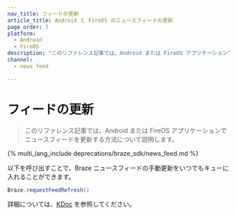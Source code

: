 ```yaml
---
nav_title: フィードの更新
article_title: Android と FireOS のニュースフィードの更新
page_order: 7
platform: 
  - Android
  - FireOS
description: "このリファレンス記事では、Android または FireOS アプリケーションでニュースフィードを更新する方法について説明します。"
channel:
  - news feed

---
```


# フィードの更新

> このリファレンス記事では、Android または FireOS アプリケーションでニュースフィードを更新する方法について説明します。

{% multi_lang_include deprecations/braze_sdk/news_feed.md %}

以下を呼び出すことで、Braze ニュースフィードの手動更新をいつでもキューに入れることができます。

```java
Braze.requestFeedRefresh()
```

詳細については、[KDoc](https://braze-inc.github.io/braze-android-sdk/kdoc/braze-android-sdk/com.braze/-i-braze/request-feed-refresh.html) を参照してください。



